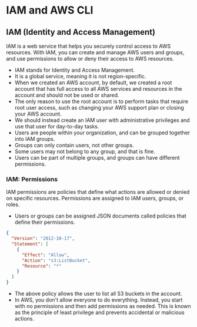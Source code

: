 # IAM and AWS CLI

## IAM (Identity and Access Management)

IAM is a web service that helps you securely control access to AWS resources. With IAM, you can create and manage AWS users and groups, and use permissions to allow or deny their access to AWS resources.

- IAM stands for Identity and Access Management.
- It is a global service, meaning it is not region-specific.
- When we created an AWS account, by default, we created a root account that has full access to all AWS services and resources in the account and should not be used or shared.
- The only reason to use the root account is to perform tasks that require root user access, such as changing your AWS support plan or closing your AWS account.
- We should instead create an IAM user with administrative privileges and use that user for day-to-day tasks.
- Users are people within your organization, and can be grouped together into IAM groups.
- Groups can only contain users, not other groups.
- Some users may not belong to any group, and that is fine.
- Users can be part of multiple groups, and groups can have different permissions.

### IAM: Permissions

IAM permissions are policies that define what actions are allowed or denied on specific resources. Permissions are assigned to IAM users, groups, or roles.

- Users or groups can be assigned JSON documents called policies that define their permissions.

```json
{
  "Version": "2012-10-17",
  "Statement": [
    {
      "Effect": "Allow",
      "Action": "s3:ListBucket",
      "Resource": "*"
    }
  ]
}
```

- The above policy allows the user to list all S3 buckets in the account.
- In AWS, you don't allow everyone to do everything. Instead, you start with no permissions and then add permissions as needed. This is known as the principle of least privilege and prevents accidental or malicious actions.
